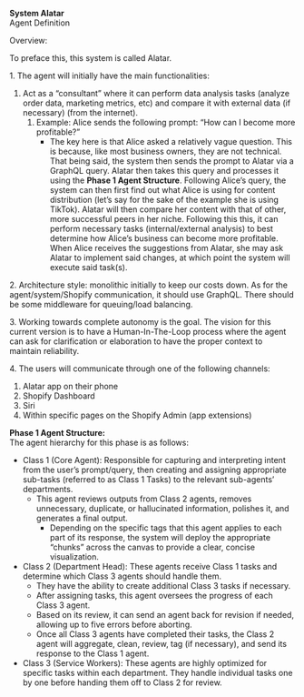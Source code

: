 **System Alatar**  
Agent Definition

Overview:

To preface this, this system is called Alatar.

1\. The agent will initially have the main functionalities:

1. Act as a “consultant” where it can perform data analysis tasks (analyze order data, marketing metrics, etc) and compare it with external data (if necessary) (from the internet).  
   1. Example: Alice sends the following prompt: “How can I become more profitable?”  
      * The key here is that Alice asked a relatively vague question. This is because, like most business owners, they are not technical. That being said, the system then sends the prompt to Alatar via a GraphQL query. Alatar then takes this query and processes it using the **Phase 1 Agent Structure**. Following Alice’s query, the system can then first find out what Alice is using for content distribution (let’s say for the sake of the example she is using TikTok). Alatar will then compare her content with that of other, more successful peers in her niche. Following this this, it can perform necessary tasks (internal/external analysis) to best determine how Alice’s business can become more profitable. When Alice receives the suggestions from Alatar, she may ask Alatar to implement said changes, at which point the system will execute said task(s).

2\. Architecture style: monolithic initially to keep our costs down. As for the agent/system/Shopify communication, it should use GraphQL. There should be some middleware for queuing/load balancing.

3\. Working towards complete autonomy is the goal. The vision for this current version is to have a Human-In-The-Loop process where the agent can ask for clarification or elaboration to have the proper context to maintain reliability.

4\. The users will communicate through one of the following channels: 

1. Alatar app on their phone  
2. Shopify Dashboard  
3. Siri  
4. Within specific pages on the Shopify Admin (app extensions)

**Phase 1 Agent Structure:**   
The agent hierarchy for this phase is as follows: 

* Class 1 (Core Agent): Responsible for capturing and interpreting intent from the user’s prompt/query, then creating and assigning appropriate sub-tasks (referred to as Class 1 Tasks) to the relevant sub-agents’ departments.   
  * This agent reviews outputs from Class 2 agents, removes unnecessary, duplicate, or hallucinated information, polishes it, and generates a final output.   
    * Depending on the specific tags that this agent applies to each part of its response, the system will deploy the appropriate “chunks” across the canvas to provide a clear, concise visualization.   
* Class 2 (Department Head): These agents receive Class 1 tasks and determine which Class 3 agents should handle them.   
  * They have the ability to create additional Class 3 tasks if necessary.   
  * After assigning tasks, this agent oversees the progress of each Class 3 agent.   
  * Based on its review, it can send an agent back for revision if needed, allowing up to five errors before aborting.   
  * Once all Class 3 agents have completed their tasks, the Class 2 agent will aggregate, clean, review, tag (if necessary), and send its response to the Class 1 agent.   
* Class 3 (Service Workers): These agents are highly optimized for specific tasks within each department. They handle individual tasks one by one before handing them off to Class 2 for review. 